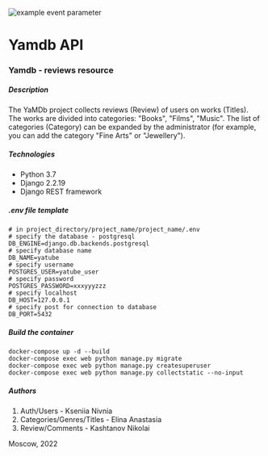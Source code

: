 ![example event parameter](https://github.com/loverazz/yamdb_final/actions/workflows/yamdb_workflow.yml/badge.svg?event=push)

# Yamdb API

### Yamdb - reviews resource

##### Description

The YaMDb project collects reviews (Review) of users on works (Titles). The works are divided into categories: "Books", "Films", "Music". The list of categories (Category) can be expanded by the administrator (for example, you can add the category "Fine Arts" or "Jewellery").


##### Technologies

- Python 3.7
- Django 2.2.19
- Django REST framework


##### .env file template

```
# in project_directory/project_name/project_name/.env
# specify the database - postgresql
DB_ENGINE=django.db.backends.postgresql
# specify database name
DB_NAME=yatube
# specify username
POSTGRES_USER=yatube_user
# specify password
POSTGRES_PASSWORD=xxxyyyzzz
# specify localhost
DB_HOST=127.0.0.1
# specify post for connection to database
DB_PORT=5432
```


##### Build the container

```
docker-compose up -d --build 
docker-compose exec web python manage.py migrate
docker-compose exec web python manage.py createsuperuser
docker-compose exec web python manage.py collectstatic --no-input
```


##### Authors

1. Auth/Users - Kseniia Nivnia
2. Categories/Genres/Titles - Elina Anastasia
3. Review/Comments - Kashtanov Nikolai

Moscow, 2022
